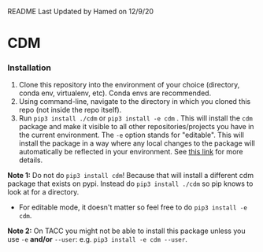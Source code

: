 README Last Updated by Hamed on 12/9/20

# CDM

### Installation
1. Clone this repository into the environment of your choice (directory, conda env, virtualenv, etc). Conda envs are recommended.
2. Using command-line, navigate to the directory in which you cloned this repo (not inside the repo itself).
3. Run `pip3 install ./cdm` or `pip3 install -e cdm` .
This will install the `cdm` package and make it visible to all other repositories/projects
you have in the current environment. The `-e` option stands for "editable". This will install the package
in a way where any local changes to the package will automatically be reflected in your environment.
See [this link](https://stackoverflow.com/questions/41535915/python-pip-install-from-local-dir/41536128)
for more details.

**Note 1:** Do not do `pip3 install cdm`! Because that will install a different cdm package that exists on pypi.
Instead do `pip3 install ./cdm` so pip knows to look at for a directory.
- For editable mode, it doesn't matter so feel free to do `pip3 install -e cdm`.

**Note 2:** On TACC you might not be able to install this package unless you use `-e` **and/or** `--user`: e.g. `pip3 install -e cdm --user`.